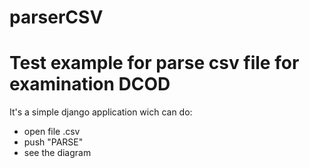 # parserCSV
<h1>Test example for parse csv file for examination DCOD</h1>
<p>It's a simple django application wich can do:</p>
<ul>
  <li>open file .csv</li>
  <li>push "PARSE"</li>
  <li>see the diagram</li>
</ul>
